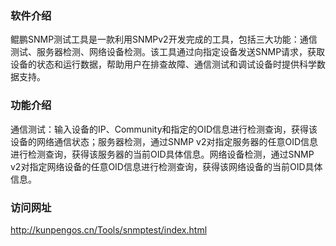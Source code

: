 ### 软件介绍
鲲鹏SNMP测试工具是一款利用SNMPv2开发完成的工具，包括三大功能：通信测试、服务器检测、网络设备检测。该工具通过向指定设备发送SNMP请求，获取设备的状态和运行数据，帮助用户在排查故障、通信测试和调试设备时提供科学数据支持。
### 功能介绍
通信测试：输入设备的IP、Community和指定的OID信息进行检测查询，获得该设备的网络通信状态；服务器检测，通过SNMP v2对指定服务器的任意OID信息进行检测查询，获得该服务器的当前OID具体信息。网络设备检测，通过SNMP v2对指定网络设备的任意OID信息进行检测查询，获得该网络设备的当前OID具体信息。
### 访问网址
http://kunpengos.cn/Tools/snmptest/index.html

